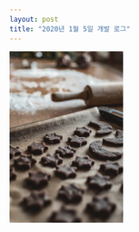 ```yaml
---
layout: post
title: "2020년 1월 5일 개발 로그"
---
```


<img width="200" id="input" src="/assets/images/first.jpg">

<div id="chart_div" style="width: 900px; height: 500px;"></div>

<script type="text/javascript">
  function create_histogram() {
    // adjust output rectangle
    // let o = document.getElementById('input');
    // document.getElementById('output').width = o.clientWidth;
    // document.getElementById('output').height = o.clientHeight;
    let input = cv.imread('input');
    cv.cvtColor(input, input, cv.COLOR_RGBA2GRAY);
    let output = new Array(256);
    for(let i = 0; i < 257; i++) {
      output[i + 1] = [i, 0];
    }
    for(let y = 0; y < input.rows; y++) {
      for(let x = 0; x < input.cols; x++) {
        output[input.ucharAt(y, x) + 1][1]++;
      }
    }
    output[0] = ['x','y'];
    for(let i = 0; i < 256; i++) {
      console.log(output[i]);
    }
    input.delete();
    google.charts.load("current", {packages:["corechart"]});
      google.charts.setOnLoadCallback(drawChart);
      function drawChart() {
        var data = google.visualization.arrayToDataTable(output);

          var options = {
              title: 'Approximating Normal Distribution',
              legend: { position: 'none' },
              colors: ['#4285F4'],

              chartArea: { width: 401 },
              // hAxis: {
              //  ticks: [0, 32, 64, 96, 128, 160, 192, 224, 256]
              // },
              bar: { gap: 0 },

              histogram: {
                bucketSize: 0.02,
                maxNumBuckets: 200,
                minValue: -1,
                maxValue: 1
              }
            };

        var chart = new google.visualization.Histogram(document.getElementById('chart_div'));
        chart.draw(data, options);
      }
  }
  dispatch(create_histogram);
</script>
